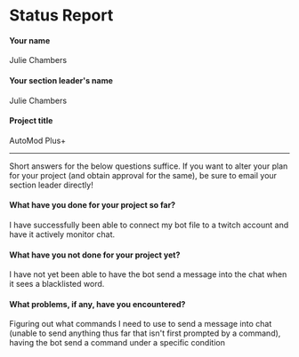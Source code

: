 # Status Report

#### Your name

Julie Chambers

#### Your section leader's name

Julie Chambers

#### Project title

AutoMod Plus+

***

Short answers for the below questions suffice. If you want to alter your plan for your project (and obtain approval for the same), be sure to email your section leader directly!

#### What have you done for your project so far?

I have successfully been able to connect my bot file to a twitch account and have it actively monitor chat.

#### What have you not done for your project yet?

I have not yet been able to have the bot send a message into the chat when it sees a blacklisted word.

#### What problems, if any, have you encountered?

Figuring out what commands I need to use to send a message into chat (unable to send anything thus far that isn't first prompted by a command), having the bot send a command under a specific condition
